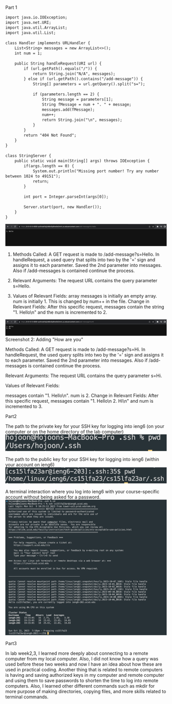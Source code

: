 Part 1

```
import java.io.IOException;
import java.net.URI;
import java.util.ArrayList;
import java.util.List;

class Handler implements URLHandler {
    List<String> messages = new ArrayList<>();
    int num = 1;

    public String handleRequest(URI url) {
        if (url.getPath().equals("/")) {
            return String.join("N/A", messages);
        } else if (url.getPath().contains("/add-message")) {
            String[] parameters = url.getQuery().split("s=");

            if (parameters.length == 2) {
                String message = parameters[1];
                String fMessage = num + ". " + message;
                messages.add(fMessage);
                num++;
                return String.join("\n", messages);
            }
        }
        return "404 Not Found";
    }
}

class StringServer {
    public static void main(String[] args) throws IOException {
        if(args.length == 0) {
            System.out.println("Missing port number! Try any number between 1024 to 49151");
            return;
        }

        int port = Integer.parseInt(args[0]);

        Server.start(port, new Handler());
    }
}
```

![Image](lab2_1.png)
1. Methods Called: A GET request is made to /add-message?s=Hello. In handleRequest, a used query that splits into two by the '=' sign and assigns it to each parameter. Saved the 2nd parameter into messages. Also if /add-messages is contained continue the process.
   
2. Relevant Arguments: The request URL contains the query parameter s=Hello. 
   
3. Values of Relevant Fields:
array messages is initially an empty array.
num is initially 1. This is changed by num++ in the file.
Change in Relevant Fields: After this specific request, messages contain the string "1. Hello\n" and the num is incremented to 2.

![Image](lab2_2.png)
Screenshot 2: Adding "How are you"

Methods Called: A GET request is made to /add-message?s=Hi. In handleRequest, the used query splits into two by the '=' sign and assigns it to each parameter. Saved the 2nd parameter into messages. Also if /add-messages is contained continue the process.

Relevant Arguments: The request URL contains the query parameter s=Hi. 

Values of Relevant Fields:

messages contain "1. Hello\n".
num is 2.
Change in Relevant Fields: After this specific request, messages contain "1. Hello\n 2. Hi\n" and num is incremented to 3.

Part2

The path to the private key for your SSH key for logging into ieng6 (on your computer or on the home directory of the lab computer)
![Image](lab2_ch1.png)

The path to the public key for your SSH key for logging into ieng6 (within your account on ieng6)
![Image](lab2_ch2.png)

A terminal interaction where you log into ieng6 with your course-specific account without being asked for a password.
![Image](lab2_2_3.png)

Part3

In lab week2,3, I learned more deeply about connecting to a remote computer from my local computer. Also, I did not know how a query was used before these two weeks and now I have an idea about how these are used in practical coding.
Another thing that is related to remote computers is having and saving authorized keys in my computer and remote computer and using them to save passwords to shorten the time to log into remote computers. 
Also, I learned other different commands such as mkdir for more purpose of making directories, copying files, and more skills related to terminal commands.
